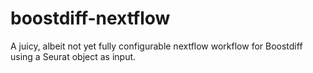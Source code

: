 # boostdiff-nextflow
A juicy, albeit not yet fully configurable nextflow workflow for Boostdiff using a Seurat object as input.
